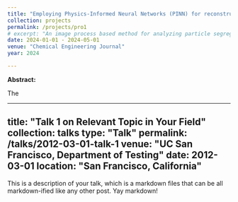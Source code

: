 ```yaml
---
title: "Employing Physics-Informed Neural Networks (PINN) for reconstructing wind fields from sparse UAV observations, validated through field experiments"
collection: projects
permalink: /projects/pro1
# excerpt: "An image process based method for analyzing particle segregation in fluidized bed"
date: 2024-01-01 - 2024-05-01
venue: "Chemical Engineering Journal"
year: 2024

---
```

**Abstract:**

The 

---
title: "Talk 1 on Relevant Topic in Your Field"
collection: talks
type: "Talk"
permalink: /talks/2012-03-01-talk-1
venue: "UC San Francisco, Department of Testing"
date: 2012-03-01
location: "San Francisco, California"
---

This is a description of your talk, which is a markdown files that can be all markdown-ified like any other post. Yay markdown!
